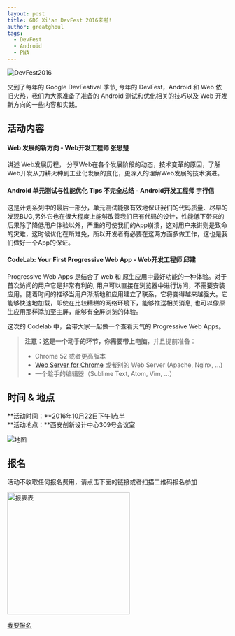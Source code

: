 ```yaml
---
layout: post
title: GDG Xi'an DevFest 2016来啦!
author: greatghoul
tags:
  - DevFest
  - Android
  - PWA
---
```


![DevFest2016](http://greatghoul.b0.upaiyun.com/1610/oaH3_HJzZK7w.png)

又到了每年的 Google DevFestival 季节, 今年的 DevFest，Android 和 Web 依旧火热，我们为大家准备了准备的 Android 测试和优化相关的技巧以及 Web 开发新方向的一些内容和实践。

<!-- more -->

## 活动内容

#### Web 发展的新方向 - Web开发工程师 张思楚

讲述 Web发展历程， 分享Web在各个发展阶段的动态，技术变革的原因，了解Web开发从刀耕火种到工业化发展的变化，更深入的理解Web发展的技术演进。

#### Android 单元测试与性能优化 Tips 不完全总结 - Android开发工程师 宇行信

这是计划系列中的最后一部分，单元测试能够有效地保证我们的代码质量、尽早的发现BUG,另外它也在很大程度上能够改善我们已有代码的设计，性能低下带来的后果除了降低用户体验以外，严重的可使我们的App崩溃，这对用户来讲则是致命的灾难，这时候优化在所难免，所以开发者有必要在这两方面多做工作，这也是我们做好一个App的保证。

#### CodeLab: Your First Progressive Web App - Web开发工程师 邱建

Progressive Web Apps 是结合了 web 和 原生应用中最好功能的一种体验。对于首次访问的用户它是非常有利的, 用户可以直接在浏览器中进行访问，不需要安装应用。随着时间的推移当用户渐渐地和应用建立了联系，它将变得越来越强大。它能够快速地加载，即使在比较糟糕的网络环境下，能够推送相关消息, 也可以像原生应用那样添加至主屏，能够有全屏浏览的体验。

这次的 Codelab 中，会带大家一起做一个查看天气的 Progressive Web Apps。

> **注意：**这是一个动手的环节，你需要**带上电脑**，并且提前准备：
> 
> - Chrome 52 或者更高版本
> - [Web Server for Chrome](https://chrome.google.com/webstore/detail/web-server-for-chrome/ofhbbkphhbklhfoeikjpcbhemlocgigb) 或者别的 Web Server (Apache, Nginx, ...)
> - 一个趁手的编辑器（Sublime Text, Atom, Vim, ...）

## 时间 & 地点

**活动时间：**2016年10月22日下午1点半  
**活动地点：**西安创新设计中心309号会议室

![地图](http://greatghoul.b0.upaiyun.com/1604/NJrFmX1utBQjxx.png
)

## 报名

活动不收取任何报名费用，请点击下面的链接或者扫描二维码报名参加

<div class="text-center">
  <img src="http://greatghoul.b0.upaiyun.com/1610/oVxlyzwvh6E9.png" width="280" height="280" alt="报表表" />

  <p>
    <a href="https://jinshuju.net/f/gzuGOB" class="btn btn-success">我要报名</a>  
  </p>
</div>
